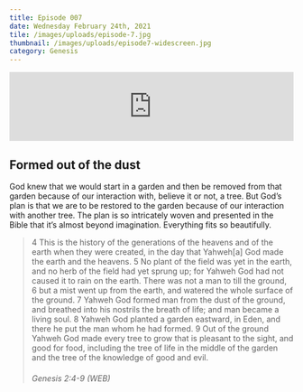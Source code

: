 ```yaml
---
title: Episode 007
date: Wednesday February 24th, 2021
tile: /images/uploads/episode-7.jpg
thumbnail: /images/uploads/episode7-widescreen.jpg
category: Genesis
---
```

<iframe title="0007 - Formed out of the dust" height="122" width="100%" style="border: none;" scrolling="no" data-name="pb-iframe-player" src="https://www.podbean.com/media/player/64nme-fbc7c3?from=pb6admin&download=1&version=1&auto=0&share=1&download=1&rtl=0&fonts=Helvetica&skin=1&pfauth=&btn-skin=107"></iframe>

## Formed out of the dust

God knew that we would start in a garden and then be removed from that garden because of our interaction with, believe it or not, a tree. But God’s plan is that we are to be restored to the garden because of our interaction with another tree. The plan is so intricately woven and presented in the Bible that it’s almost beyond imagination. Everything fits so beautifully.

> 4 This is the history of the generations of the heavens and of the earth when they were created, in the day that Yahweh\[a] God made the earth and the heavens. 5 No plant of the field was yet in the earth, and no herb of the field had yet sprung up; for Yahweh God had not caused it to rain on the earth. There was not a man to till the ground, 6 but a mist went up from the earth, and watered the whole surface of the ground. 7 Yahweh God formed man from the dust of the ground, and breathed into his nostrils the breath of life; and man became a living soul. 8 Yahweh God planted a garden eastward, in Eden, and there he put the man whom he had formed. 9 Out of the ground Yahweh God made every tree to grow that is pleasant to the sight, and good for food, including the tree of life in the middle of the garden and the tree of the knowledge of good and evil.  
>
> ###### Genesis 2:4-9 (WEB)